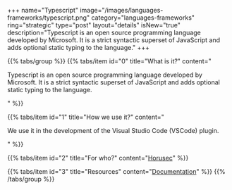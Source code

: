 +++
name="Typescript"
image="/images/languages-frameworks/typescript.png"
category="languages-frameworks"
ring="strategic"
type="post"
layout="details"
isNew="true"
description="Typescript is an open source programming language developed by Microsoft. It is a strict syntactic superset of JavaScript and adds optional static typing to the language."
+++

{{% tabs/group %}}
  {{% tabs/item id="0" title="What is it?" content="<p>Typescript is an open source programming language developed by Microsoft. It is a strict syntactic superset of JavaScript and adds optional static typing to the language.</p>" %}}
  
  {{% tabs/item id="1" title="How we use it?" content="<p>We use it in the development of the Visual Studio Code (VSCode) plugin.</p>" %}}
  
  {{% tabs/item id="2" title="For who?" content="<a href='https://horusec.io/site/'>Horusec</a>" %}}

  {{% tabs/item id="3" title="Resources" content="<a href='https://www.typescriptlang.org/'>Documentation</a>" %}}
{{% /tabs/group %}}
